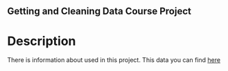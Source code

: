 ## Getting and Cleaning Data Course Project

# Description
 There is information about used in this project. This data you can find <a href=http://archive.ics.uci.edu/ml/datasets/Human+Activity+Recognition+Using+Smartphones>here</a>
